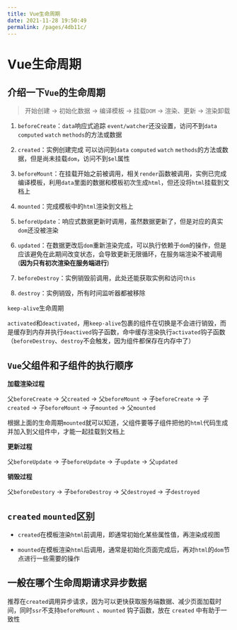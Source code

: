```yaml
---
title: Vue生命周期
date: 2021-11-28 19:50:49
permalink: /pages/4db11c/
---
```

# Vue生命周期

## 介绍一下`Vue`的生命周期

>开始创建 -> 初始化数据 -> 编译模板 -> 挂载`DOM` -> 渲染、更新 -> 渲染卸载

1. `beforeCreate`：`data`响应式追踪 `event/watcher`还没设置，访问不到`data` `computed` `watch` `methods`的方法或数据

2. `created`：实例创建完成 可以访问到`data` `computed` `watch` `methods`的方法或数据，但是尚未挂载`dom`，访问不到`$el`属性

3. `beforeMount`：在挂载开始之前被调用，相关`render`函数被调用，实例已完成编译模板，利用`data`里面的数据和模板初次生成`html`，但还没将`html`挂载到文档上

4. `mounted`：完成模板中的`html`渲染到文档上

5. `beforeUpdate`：响应式数据更新时调用，虽然数据更新了，但是对应的真实`dom`还没被渲染

6. `updated`：在数据更改后`dom`重新渲染完成，可以执行依赖于`dom`的操作，但是应该避免在此期间改变状态，会导致更新无限循环，在服务端渲染不被调用(**因为只有初次渲染在服务端进行**)

7. `beforeDestroy`：实例销毁前调用，此处还能获取实例和访问`this`

8. `destroy`：实例销毁，所有时间监听器都被移除

`keep-alive`生命周期

`activated`和`deactivated`，用`keep-alive`包裹的组件在切换是不会进行销毁，而是缓存到内存并执行`deactived`钩子函数，命中缓存渲染执行`activated`钩子函数（`beforeDestroy`、`destroy`不会触发，因为组件都保存在内存中了）



## `Vue`父组件和子组件的执行顺序

**加载渲染过程**

父`beforeCreate` -> 父`created` -> 父`beforeMount` -> 子`beforeCreate` -> 子`created` -> 子`beforeMount` -> 子`mounted` -> 父`mounted`

根据上面的生命周期`mounted`就可以知道，父组件要等子组件把他的`html`代码生成并加入到父组件中，才能一起挂载到文档上

**更新过程**

父`beforeUpdate` -> 子`beforeUpdate` -> 子`update` -> 父`updated`

**销毁过程**

父`beforeDestory` -> 子`beforeDestroy` -> 父`destroyed` -> 子`destroyed`



## `created` `mounted`区别

- `created`在模板渲染`html`前调用，即通常初始化某些属性值，再渲染成视图

- `mounted`在模板渲染`html`后调用，通常是初始化页面完成后，再对`html`的`dom`节点进行一些需要的操作


## 一般在哪个生命周期请求异步数据

推荐在`created`调用异步请求，因为可以更快获取服务端数据、减少页面加载时间，同时`ssr`不支持`beforeMount` 、`mounted` 钩子函数，放在 `created` 中有助于一致性


